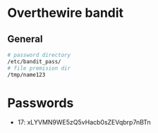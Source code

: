 # Overthewire bandit

## General
```bash
# password directory
/etc/bandit_pass/
# file premision dir
/tmp/name123
```

# Passwords
- 17: xLYVMN9WE5zQ5vHacb0sZEVqbrp7nBTn
